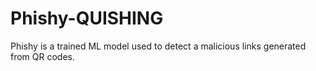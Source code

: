 # Phishy-QUISHING
Phishy is a trained  ML model used to detect a malicious links generated from QR codes.
